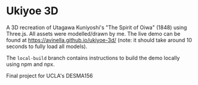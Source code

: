 # Ukiyoe 3D

A 3D recreation of Utagawa Kuniyoshi's "The Spirit of Oiwa" (1848) using Three.js. All assets were modelled/drawn by me. The live demo can be found at https://avinella.github.io/ukiyoe-3d/ (note: it should take around 10 seconds to fully load all models).

The ```local-build``` branch contains instructions to build the demo locally using npm and npx.

Final project for UCLA's DESMA156
